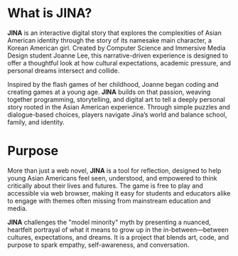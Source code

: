 # What is JINA?

**JINA** is an interactive digital story that explores the complexities of Asian American identity through the story of its namesake main character, a Korean American girl. Created by Computer Science and Immersive Media Design student Joanne Lee, this narrative-driven experience is designed to offer a thoughtful look at how cultural expectations, academic pressure, and personal dreams intersect and collide.

Inspired by the flash games of her childhood, Joanne began coding and creating games at a young age. **JINA** builds on that passion, weaving together programming, storytelling, and digital art to tell a deeply personal story rooted in the Asian American experience. Through simple puzzles and dialogue-based choices, players navigate Jina’s world and balance school, family, and identity.

# Purpose

More than just a web novel, **JINA** is a tool for reflection, designed to help young Asian Americans feel seen, understood, and empowered to think critically about their lives and futures. The game is free to play and accessible via web browser, making it easy for students and educators alike to engage with themes often missing from mainstream education and media.

**JINA** challenges the "model minority" myth by presenting a nuanced, heartfelt portrayal of what it means to grow up in the in-between—between cultures, expectations, and dreams. It is a project that blends art, code, and purpose to spark empathy, self-awareness, and conversation.
